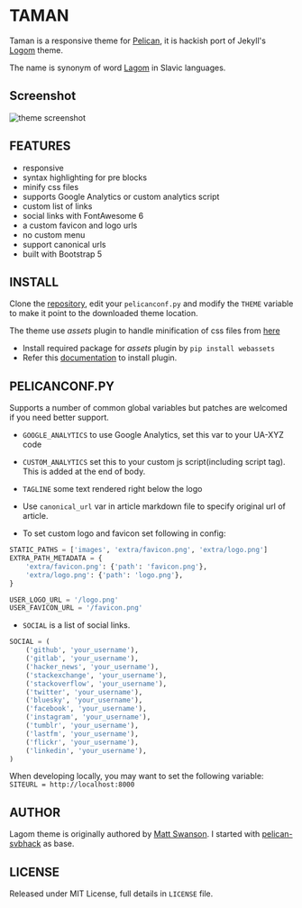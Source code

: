 # TAMAN

Taman is a responsive theme for [Pelican](http://getpelican.com), it is hackish port of Jekyll's [Logom](https://github.com/swanson/lagom) theme.

The name is synonym of word [Lagom](https://en.wikipedia.org/wiki/Lagom) in Slavic languages.

## Screenshot

![theme screenshot](https://raw.github.com/karambir/taman/master/screenshot.png)

## FEATURES

- responsive
- syntax highlighting for pre blocks
- minify css files
- supports Google Analytics or custom analytics script
- custom list of links
- social links with FontAwesome 6
- a custom favicon and logo urls
- no custom menu
- support canonical urls
- built with Bootstrap 5

## INSTALL

Clone the [repository](https://github.com/karambir/taman), edit your `pelicanconf.py` and modify the `THEME` variable to make it point to the downloaded theme location.

The theme use *assets* plugin to handle minification of css files from [here](https://github.com/getpelican/pelican-plugins/tree/maser/assets)

- Install required package for *assets* plugin by `pip install webassets`
- Refer this [documentation](https://github.com/getpelican/pelican-plugins#how-to-use-plugins) to install plugin.

## PELICANCONF.PY

Supports a number of common global variables but patches are welcomed if you need better support.

- `GOOGLE_ANALYTICS` to use Google Analytics, set this var to your UA-XYZ code

- `CUSTOM_ANALYTICS` set this to your custom js script(including script tag). This is added at the end of body.

- `TAGLINE` some text rendered right below the logo

- Use `canonical_url` var in article markdown file to specify original url of article.

- To set custom logo and favicon set following in config:

```python
STATIC_PATHS = ['images', 'extra/favicon.png', 'extra/logo.png']
EXTRA_PATH_METADATA = {
    'extra/favicon.png': {'path': 'favicon.png'},
    'extra/logo.png': {'path': 'logo.png'},
}

USER_LOGO_URL = '/logo.png'
USER_FAVICON_URL = '/favicon.png'
```

- `SOCIAL` is a list of social links.

```python
SOCIAL = (
    ('github', 'your_username'),
    ('gitlab', 'your_username'),
    ('hacker_news', 'your_username'),
    ('stackexchange', 'your_username'),
    ('stackoverflow', 'your_username'),
    ('twitter', 'your_username'),
    ('bluesky', 'your_username'),
    ('facebook', 'your_username'),
    ('instagram', 'your_username'),
    ('tumblr', 'your_username'),
    ('lastfm', 'your_username'),
    ('flickr', 'your_username'),
    ('linkedin', 'your_username'),
)
```

When developing locally, you may want to set the following variable: `SITEURL = http://localhost:8000`

## AUTHOR

Lagom theme is originally authored by [Matt Swanson](https://mdswanson.com/). I started with [pelican-svbhack](https://github.com/gfidente/pelican-svbhack) as base.

## LICENSE

Released under MIT License, full details in `LICENSE` file.
